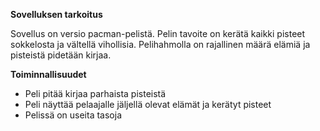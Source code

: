 **Sovelluksen tarkoitus**

Sovellus on versio pacman-pelistä. Pelin tavoite on kerätä kaikki pisteet sokkelosta ja vältellä vihollisia. Pelihahmolla on rajallinen määrä elämiä ja pisteistä pidetään kirjaa.

**Toiminnallisuudet**

- Peli pitää kirjaa parhaista pisteistä
- Peli näyttää pelaajalle jäljellä olevat elämät ja kerätyt pisteet
- Pelissä on useita tasoja
